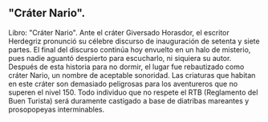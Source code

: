 ## "Cráter Nario".
Libro: "Cráter Nario".
Ante el cráter Giversado Horasdor, el escritor Herdegriz pronunció su célebre discurso de inauguración de setenta y siete partes.
El final del discurso continúa hoy envuelto en un halo de misterio, pues nadie aguantó despierto para escucharlo, ni siquiera su autor.
Después de esta historia para no dormir, el lugar fue rebautizado como cráter Nario, un nombre de aceptable sonoridad.
Las criaturas que habitan en este cráter son demasiado peligrosas para los aventureros que no superen el nivel 150.
Todo individuo que no respete el RTB (Reglamento del Buen Turista) será duramente castigado a base de diatribas mareantes y prosopopeyas interminables.